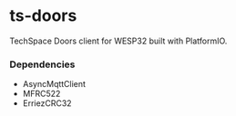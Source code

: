 ts-doors
===

TechSpace Doors client for WESP32 built with PlatformIO.

### Dependencies

* AsyncMqttClient
* MFRC522
* ErriezCRC32
